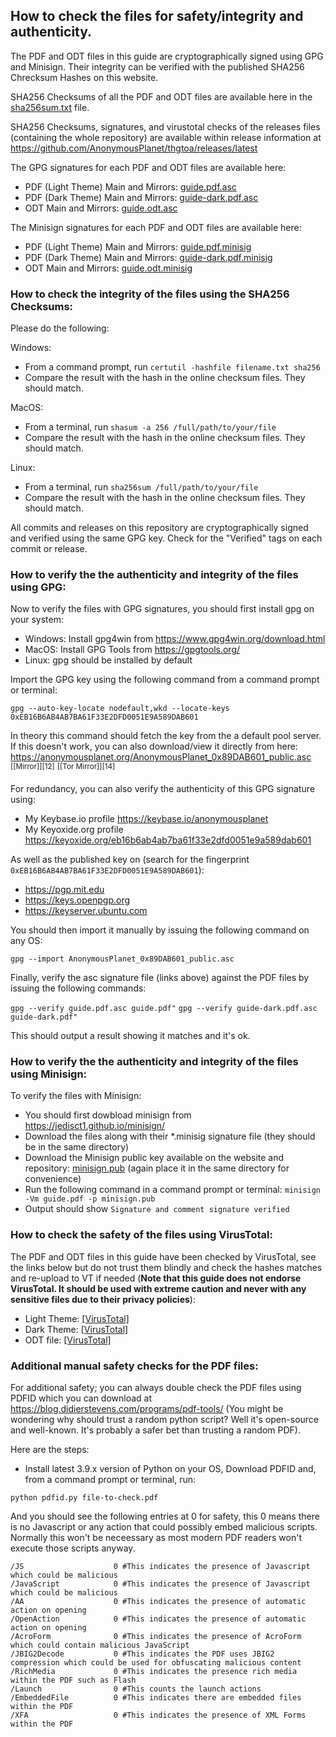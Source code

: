 ## How to check the files for safety/integrity and authenticity.

The PDF and ODT files in this guide are cryptographically signed using GPG and Minisign. Their integrity can be verified with the published SHA256 Chrecksum Hashes on this website.

SHA256 Checksums of all the PDF and ODT files are available here in the [sha256sum.txt](sha256sum.txt) file.

SHA256 Checksums, signatures, and virustotal checks of the releases files (containing the whole repository) are available within release information at <https://github.com/AnonymousPlanet/thgtoa/releases/latest>

The GPG signatures for each PDF and ODT files are available here:
- PDF (Light Theme) Main and Mirrors: [guide.pdf.asc](guide.pdf.asc) 
- PDF (Dark Theme) Main and Mirrors: [guide-dark.pdf.asc](guide-dark.pdf.asc)
- ODT Main and Mirrors: [guide.odt.asc](guide.odt.asc)

The Minisign signatures for each PDF and ODT files are available here:
- PDF (Light Theme) Main and Mirrors: [guide.pdf.minisig](guide.pdf.minisig) 
- PDF (Dark Theme) Main and Mirrors: [guide-dark.pdf.minisig](guide-dark.pdf.minisig)
- ODT Main and Mirrors: [guide.odt.minisig](guide.odt.minisig)

### How to check the integrity of the files using the SHA256 Checksums:

Please do the following:

Windows:
- From a command prompt, run ```certutil -hashfile filename.txt sha256```
- Compare the result with the hash in the online checksum files. They should match.

MacOS:
- From a terminal, run ```shasum -a 256 /full/path/to/your/file```
- Compare the result with the hash in the online checksum files. They should match.

Linux: 
- From a terminal, run ```sha256sum /full/path/to/your/file```
- Compare the result with the hash in the online checksum files. They should match.

All commits and releases on this repository are cryptographically signed and verified using the same GPG key. Check for the "Verified" tags on each commit or release.

### How to verify the the authenticity and integrity of the files using GPG:

Now to verify the files with GPG signatures, you should first install gpg on your system:
- Windows: Install gpg4win from <https://www.gpg4win.org/download.html>
- MacOS: Install GPG Tools from <https://gpgtools.org/>
- Linux: gpg should be installed by default

Import the GPG key using the following command from a command prompt or terminal:

```gpg --auto-key-locate nodefault,wkd --locate-keys 0xEB16B6AB4AB7BA61F33E2DFD0051E9A589DAB601```

In theory this command should fetch the key from the a default pool server. If this doesn't work, you can also download/view it directly from here: <https://anonymousplanet.org/AnonymousPlanet_0x89DAB601_public.asc> <sup>[[Mirror]][12]</sup> <sup>[[Tor Mirror]][14]</sup>

For redundancy, you can also verify the authenticity of this GPG signature using:
- My Keybase.io profile <https://keybase.io/anonymousplanet>
- My Keyoxide.org profile <https://keyoxide.org/eb16b6ab4ab7ba61f33e2dfd0051e9a589dab601>

As well as the published key on (search for the fingerprint ```0xEB16B6AB4AB7BA61F33E2DFD0051E9A589DAB601```):
- <https://pgp.mit.edu>
- <https://keys.openpgp.org>
- <https://keyserver.ubuntu.com> 

You should then import it manually by issuing the following command on any OS:

```gpg --import AnonymousPlanet_0x89DAB601_public.asc```

Finally, verify the asc signature file (links above) against the PDF files by issuing the following commands: 

```gpg --verify guide.pdf.asc guide.pdf"```
```gpg --verify guide-dark.pdf.asc guide-dark.pdf"```

This should output a result showing it matches and it's ok.

### How to verify the the authenticity and integrity of the files using Minisign:

To verify the files with Minisign: 

- You should first dowbload minisign from https://jedisct1.github.io/minisign/
- Download the files along with their *.minisig signature file (they should be in the same directory)
- Download the Minisign public key available on the website and repository: [minisign.pub](minisign.pub) (again place it in the same directory for convenience)
- Run the following command in a command prompt or terminal: ```minisign -Vm guide.pdf -p minisign.pub```
- Output should show ```Signature and comment signature verified```

### How to check the safety of the files using VirusTotal:

The PDF and ODT files in this guide have been checked by VirusTotal, see the links below but do not trust them blindly and check the hashes matches and re-upload to VT if needed (**Note that this guide does not endorse VirusTotal. It should be used with extreme caution and never with any sensitive files due to their privacy policies**):
- Light Theme: [[VirusTotal]][light_virustotal]
- Dark Theme: [[VirusTotal]][dark_virustotal]
- ODT file: [[VirusTotal]][odt_virustotal]

### Additional manual safety checks for the PDF files:

For additional safety; you can always double check the PDF files using PDFID which you can download at <https://blog.didierstevens.com/programs/pdf-tools/> (You might be wondering why should trust a random python script? Well it's open-source and well-known. It's probably a safer bet than trusting a random PDF).

Here are the steps:

- Install latest 3.9.x version of Python on your OS, Download PDFID and, from a command prompt or terminal, run:

```python pdfid.py file-to-check.pdf```

And you should see the following entries at 0 for safety, this 0 means there is no Javascript or any action that could possibly embed malicious scripts. Normally this won't be neceessary as most modern PDF readers won't execute those scripts anyway.

```
/JS                    0 #This indicates the presence of Javascript which could be malicious
/JavaScript            0 #This indicates the presence of Javascript which could be malicious
/AA                    0 #This indicates the presence of automatic action on opening
/OpenAction            0 #This indicates the presence of automatic action on opening
/AcroForm              0 #This indicates the presence of AcroForm which could contain malicious JavaScript
/JBIG2Decode           0 #This indicates the PDF uses JBIG2 compression which could be used for obfuscating malicious content
/RichMedia             0 #This indicates the presence rich media within the PDF such as Flash
/Launch                0 #This counts the launch actions
/EmbeddedFile          0 #This indicates there are embedded files within the PDF
/XFA                   0 #This indicates the presence of XML Forms within the PDF
```

[light_virustotal]: https://www.virustotal.com/gui/file/96a9ff95deb4d963f84ada245c919a5298f179f03175c8291085251041c95bc8?nocache=1
[dark_virustotal]: https://www.virustotal.com/gui/file/f14e735e67f37801f038604ad636249e1806a885893105a2ecd5cae31195c7a0?nocache=1
[odt_virustotal]: https://www.virustotal.com/gui/file/7bc82b23011374c64644883a90defa15f71cb4108a284d818a7a9ceca48c57fb?nocache=1